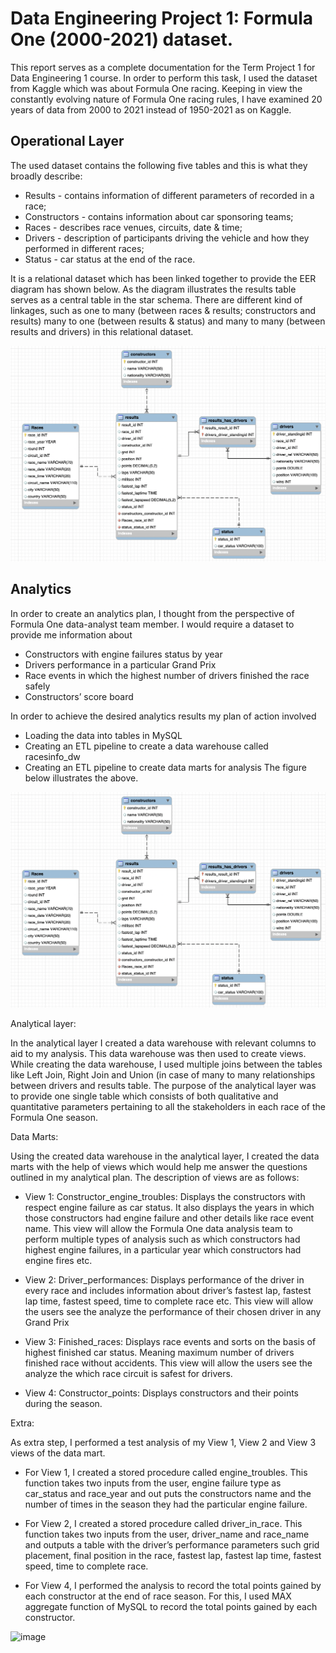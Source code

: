 # Data Engineering Project 1:  Formula One (2000-2021) dataset.

This report serves as a complete documentation for the Term Project 1 for Data Engineering 1 course. In order to perform this task, I used the dataset from Kaggle which was about Formula One racing.  Keeping in view the constantly evolving nature of Formula One racing rules, I have examined 20 years of data from 2000 to 2021 instead of 1950-2021 as on Kaggle. 

## Operational Layer

The used dataset contains the following five tables and this is what they broadly describe:
- Results - contains information of different parameters of recorded in a race;
- Constructors - contains information about car sponsoring teams;
- Races - describes race venues, circuits, date & time;
- Drivers - description of participants driving the vehicle and how they performed in different races;
- Status - car status at the end of the race. 

It is a relational dataset which has been linked together to provide the EER diagram has shown below. As the diagram illustrates the results table serves as a central table in the star schema. There are different kind of linkages, such as one to many (between races & results; constructors and results) many to one (between results & status) and many to many (between results and drivers) in this relational dataset. 

![EER_diagram.png](https://github.com/shahaligardezi/DE1/blob/main/Term_1/EER_diagram.png)

## Analytics

In order to create an analytics plan, I thought from the perspective of Formula One 
data-analyst team member. I would require a dataset to provide me information about 
-	Constructors with engine failures status by year
-	Drivers performance in a particular Grand Prix
-	Race events in which the highest number of drivers finished the race safely
-	Constructors’ score board

In order to achieve the desired analytics results my plan of action involved 
- Loading the data into tables in MySQL
- Creating an ETL pipeline to create a data warehouse called racesinfo_dw
- Creating an ETL pipeline to create data marts for analysis 
The figure below illustrates the above.

 ![EER_diagram.png](https://github.com/shahaligardezi/DE1/blob/main/Term_1/EER_diagram.png)



Analytical layer: 

In the analytical layer I created a data warehouse with relevant columns to aid to my analysis. This data warehouse was then used to create views.  While creating the data warehouse, I used multiple joins between the tables like Left Join, Right Join and Union (in case of many to many relationships between drivers and results table. The purpose of the analytical layer was to provide one single table which consists of both qualitative and quantitative parameters pertaining to all the stakeholders in each race of the Formula One season. 
 

 


Data Marts: 

Using the created data warehouse in the analytical layer, I created the data marts with the help of views which would help me answer the questions outlined in my analytical plan. The description of views are as follows:

- View 1: Constructor_engine_troubles:
Displays the constructors with respect engine failure as car status. It also displays the years in which those constructors had engine failure and other details like race event name.  This view will allow the Formula One data analysis team to perform multiple types of analysis such as which constructors had highest engine failures, in a particular year which constructors had engine fires etc. 

-	View 2: Driver_performances:
Displays performance of the driver in every race and includes information about driver’s fastest lap, fastest lap time, fastest speed, time to complete race etc. This view will allow the users see the analyze the performance of their chosen driver in any Grand Prix

-	View 3: Finished_races:
Displays race events and sorts on the basis of highest finished car status. Meaning maximum number of drivers finished race without accidents. This view will allow the users see the analyze the which race circuit is safest for drivers.

-	View 4: Constructor_points:
Displays constructors and their points during the season.

Extra:

As extra step, I performed a test analysis of my View 1, View 2 and View 3 views of the data mart.

-	For View 1, I created a stored procedure called engine_troubles. This function takes two inputs from the user, engine failure type as car_status and race_year and out puts the constructors name and the number of times in the season they had the particular engine failure.


-	For View 2, I created a stored procedure called driver_in_race. This function takes two inputs from the user, driver_name and race_name and outputs a table with the driver’s performance parameters such grid placement, final position in the race, fastest lap, fastest lap time, fastest speed, time to complete race.


-	For View 4, I performed the analysis to record the total points gained by each constructor at the end of race season. For this, I used MAX aggregate function of MySQL to record the total points gained by each constructor.


![image](https://user-images.githubusercontent.com/90857281/141663857-04cdea6e-25f2-4cf5-90c4-626f43909309.png)


